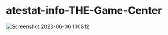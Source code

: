 # atestat-info-THE-Game-Center

![Screenshot 2023-06-06 100812](https://github.com/anabascau/atestat-info-THE-Game-Center/assets/62149840/7a868309-98fc-46f5-aed9-965a642f070a)
